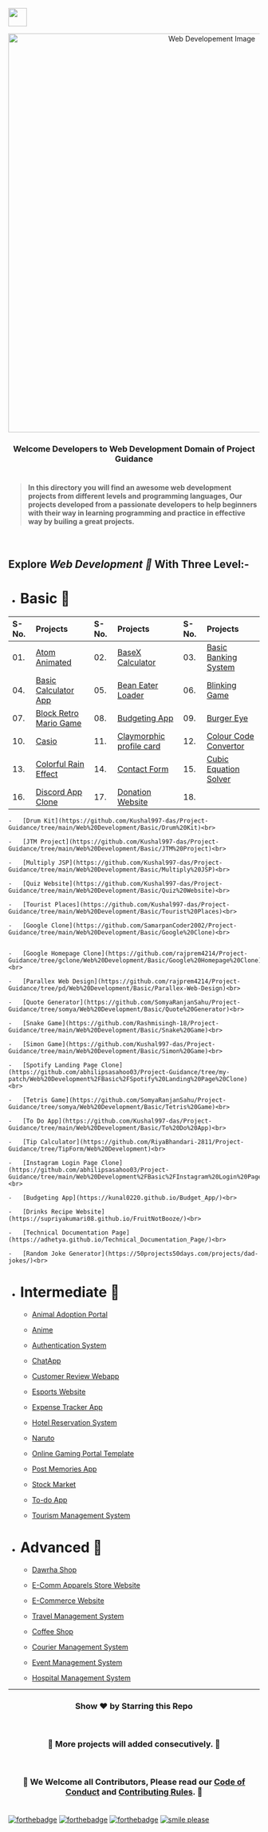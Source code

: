 <img align="center" height="37" src="https://img.shields.io/badge/ Web Developement- 💻-yellow.svg?&style=for-the-badge&logo=KushalDas&logoColor=blue" /> <br>

<p align="center"><img src="http://www.parzlogic.com/wp-content/uploads/2017/10/web-dev.jpg" alt="Web Developement Image" width=800px />
   <h3><p align="center"><strong>Welcome Developers to Web Development Domain of Project Guidance </strong></p>
</p></h3>

<h1></h1>

> <h4>In this directory you will find an awesome web development projects from different levels and programming languages, Our projects developed from a passionate developers to help beginners with their way in learning programming and practice in effective way by builing a great projects. </h4>

</br>

<h2> Explore <i>Web Development 🎯</i> With Three Level:-</h2>

-   <h1>Basic 🚀 </h1>

| S-No. | Projects | S-No. | Projects | S-No. | Projects |
|:--|:--|:--|:--|:--|:--|
| 01. | [Atom Animated](https://github.com/Kushal997-das/Project-Guidance/tree/main/Web%20Development/Basic/Atom%20animated) | 02. | [BaseX Calculator](https://github.com/Kushal997-das/Project-Guidance/tree/main/Web%20Development/Basic/BaseX_Calculator) | 03. | [Basic Banking System](https://github.com/Kushal997-das/Project-Guidance/tree/main/Web%20Development/Basic/Basic%20Banking%20System) |
| 04. | [Basic Calculator App](https://github.com/Kushal997-das/Project-Guidance/tree/main/Web%20Development/Basic/Basic%20Calculator%20App) | 05. | [Bean Eater Loader](https://github.com/Kushal997-das/Project-Guidance/tree/main/Web%20Development/Basic/Bean%20Eater%20Loader) | 06. | [Blinking Game](https://github.com/Kushal997-das/Project-Guidance/tree/main/Web%20Development/Basic/Blinking%20Game) |
| 07. | [Block Retro Mario Game](https://github.com/Kushal997-das/Project-Guidance/tree/main/Web%20Development/Basic/Block%20Retro%20Mario%20Game) | 08. | [Budgeting App](https://github.com/Kushal997-das/Project-Guidance/tree/main/Web%20Development/Basic/Budgeting%20App) | 09. | [Burger Eye](https://github.com/Kushal997-das/Project-Guidance/tree/main/Web%20Development/Basic/Burger%20Eye) |
| 10. | [Casio](https://github.com/Kushal997-das/Project-Guidance/tree/main/Web%20Development/Basic/Casio) | 11. | [Claymorphic profile card](https://github.com/Kushal997-das/Project-Guidance/tree/main/Web%20Development/Basic/Claymorphic%20profile%20card) | 12. | [Colour Code Convertor](https://github.com/Kushal997-das/Project-Guidance/tree/main/Web%20Development/Basic/Color_Code_Converter) |
| 13. | [Colorful Rain Effect](https://github.com/rajprem4214/Project-Guidance/tree/rain/Web%20Development/Basic/Colorful%20Rain%20Effect) | 14. | [Contact Form](https://github.com/Kushal997-das/Project-Guidance/tree/main/Web%20Development/Basic/Contact%20Form) | 15. | [Cubic Equation Solver](https://github.com/Kushal997-das/Project-Guidance/tree/main/Web%20Development/Basic/Cubic_Equation_Solver)
| 16. | [Discord App Clone](https://github.com/Kushal997-das/Project-Guidance/tree/main/Web%20Development/Basic/Discord_App_Clone) | 17. | [Donation Website](https://github.com/Kushal997-das/Project-Guidance/tree/main/Web%20Development/Basic/Donation%20Website) | 18. |

    -   [Drum Kit](https://github.com/Kushal997-das/Project-Guidance/tree/main/Web%20Development/Basic/Drum%20Kit)<br>

    -   [JTM Project](https://github.com/Kushal997-das/Project-Guidance/tree/main/Web%20Development/Basic/JTM%20Project)<br>

    -   [Multiply JSP](https://github.com/Kushal997-das/Project-Guidance/tree/main/Web%20Development/Basic/Multiply%20JSP)<br>

    -   [Quiz Website](https://github.com/Kushal997-das/Project-Guidance/tree/main/Web%20Development/Basic/Quiz%20Website)<br>

    -   [Tourist Places](https://github.com/Kushal997-das/Project-Guidance/tree/main/Web%20Development/Basic/Tourist%20Places)<br>

    -   [Google Clone](https://github.com/SamarpanCoder2002/Project-Guidance/tree/main/Web%20Development/Basic/Google%20Clone)<br>
    

    -   [Google Homepage Clone](https://github.com/rajprem4214/Project-Guidance/tree/gclone/Web%20Development/Basic/Google%20Homepage%20Clone)<br>

    -   [Parallex Web Design](https://github.com/rajprem4214/Project-Guidance/tree/pd/Web%20Development/Basic/Parallex-Web-Design)<br>

    -   [Quote Generator](https://github.com/SomyaRanjanSahu/Project-Guidance/tree/somya/Web%20Development/Basic/Quote%20Generator)<br>

    -   [Snake Game](https://github.com/Rashmisingh-18/Project-Guidance/tree/main/Web%20Development/Basic/Snake%20Game)<br>

    -   [Simon Game](https://github.com/Kushal997-das/Project-Guidance/tree/main/Web%20Development/Basic/Simon%20Game)<br>

    -   [Spotify Landing Page Clone](https://github.com/abhilipsasahoo03/Project-Guidance/tree/my-patch/Web%20Development%2FBasic%2FSpotify%20Landing%20Page%20Clone)<br>

    -   [Tetris Game](https://github.com/SomyaRanjanSahu/Project-Guidance/tree/somya/Web%20Development/Basic/Tetris%20Game)<br>

    -   [To Do App](https://github.com/Kushal997-das/Project-Guidance/tree/main/Web%20Development/Basic/To%20Do%20App)<br>

    -   [Tip Calculator](https://github.com/RiyaBhandari-2811/Project-Guidance/tree/TipForm/Web%20Development)<br>

    -   [Instagram Login Page Clone](https://github.com/abhilipsasahoo03/Project-Guidance/tree/main/Web%20Development%2FBasic%2FInstagram%20Login%20Page%20Clone)<br>

    -   [Budgeting App](https://kunal0220.github.io/Budget_App/)<br>

    -   [Drinks Recipe Website](https://supriyakumari08.github.io/FruitNotBooze/)<br>

    -   [Technical Documentation Page](https://adhetya.github.io/Technical_Documentation_Page/)<br>

    -   [Random Joke Generator](https://50projects50days.com/projects/dad-jokes/)<br>

-   <h1>Intermediate 🚀</h1>

    -   [Animal Adoption Portal](https://github.com/Kushal997-das/Project-Guidance/tree/main/Web%20Development/Intermediate/animal%20adoption%20portal)<br>
    
    -   [Anime](https://github.com/Kushal997-das/Project-Guidance/tree/main/Web%20Development/Intermediate/Anime)<br>
    
    -   [Authentication System](https://github.com/Kushal997-das/Project-Guidance/tree/main/Web%20Development/Intermediate/Authentication%20System)<br>
    
    -   [ChatApp](https://github.com/Kushal997-das/Project-Guidance/tree/main/Web%20Development/Intermediate/ChatApp)<br>
    
    -   [Customer Review Webapp](https://github.com/Kushal997-das/Project-Guidance/tree/main/Web%20Development/Intermediate/Customer%20Review%20Webapp)<br>
    
    -   [Esports Website](https://github.com/Kushal997-das/Project-Guidance/tree/main/Web%20Development/Intermediate/Esports%20Website)<br>
    
    -   [Expense Tracker App](https://github.com/Kushal997-das/Project-Guidance/tree/main/Web%20Development/Intermediate/Expense%20Tracker%20App)<br>
    
    -   [Hotel Reservation System](https://github.com/Kushal997-das/Project-Guidance/tree/main/Web%20Development/Intermediate/Hotel%20Reservation%20System)<br>
    
    -   [Naruto](https://github.com/Kushal997-das/Project-Guidance/tree/main/Web%20Development/Intermediate/Naruto)<br>
    
    -   [Online Gaming Portal Template](https://github.com/Kushal997-das/Project-Guidance/tree/main/Web%20Development/Intermediate/Online%20Gaming%20Portal%20Template)<br>
    -   [Post Memories App](https://github.com/Kushal997-das/Project-Guidance/tree/main/Web%20Development/Intermediate/post-memories-app)<br>

    -   [Stock Market](https://github.com/Kushal997-das/Project-Guidance/tree/main/Web%20Development/Intermediate/Stock%20Market)<br>
    
    -   [To-do App](https://github.com/Kushal997-das/Project-Guidance/tree/main/Web%20Development/Intermediate/To-do%20app)<br>
    
    -   [Tourism Management System](https://github.com/Kushal997-das/Project-Guidance/tree/main/Web%20Development/Intermediate/TourismManagementSystem)<br>
            

-   <h1>Advanced 🚀 </h1>
    
    -   [Dawrha Shop](https://github.com/Kushal997-das/Project-Guidance/tree/main/Web%20Development/Advanced/Dawrha%20Shop)<br>
    
    -   [E-Comm Apparels Store Website](https://github.com/Kushal997-das/Project-Guidance/tree/main/Web%20Development/Advanced/E-Comm%20Apparels%20Store%20Website)<br>
    
    -   [E-Commerce Website](https://github.com/Kushal997-das/Project-Guidance/tree/main/Web%20Development/Advanced/E-Commerce%20Website)<br>
    
    -   [Travel Management System](https://github.com/Kushal997-das/Project-Guidance/tree/main/Web%20Development/Advanced/Travel%20Management%20System)<br>
    
    -   [Coffee Shop](https://github.com/Kushal997-das/Project-Guidance/tree/main/Web%20Development/Advanced/coffee%20shop)<br>
    
    -   [Courier Management System](https://github.com/Kushal997-das/Project-Guidance/tree/main/Web%20Development/Advanced/courier%20management%20system)<br>
    
    -   [Event Management System](https://github.com/Kushal997-das/Project-Guidance/tree/main/Web%20Development/Advanced/event%20management%20system)<br>
    
    -   [Hospital Management System](https://github.com/Kushal997-das/Project-Guidance/tree/main/Web%20Development/Advanced/hospital%20management%20system)<br>

---

<h3> <p align="center">Show ❤️ by Starring this Repo</p> </h3> <br>

<h3> <p align="center"> 💌 More projects will added consecutively. 💌</p> </h3> <br>

### <p align="center"> 🎉 We Welcome all Contributors, Please read our [Code of Conduct](https://github.com/Kushal997-das/Project-Guidance/blob/main/CODE_OF_CONDUCT.md) and [Contributing Rules](https://github.com/Kushal997-das/Project-Guidance/blob/main/CONTRIBUTING.md). 🎉 <br> <br>

[![forthebadge](https://forthebadge.com/images/badges/built-by-developers.svg)](https://forthebadge.com)
[![forthebadge](https://forthebadge.com/images/badges/built-with-love.svg)](https://forthebadge.com)
[![forthebadge](https://forthebadge.com/images/badges/built-with-swag.svg)](https://forthebadge.com)
[![smile please](https://forthebadge.com/images/badges/makes-people-smile.svg)](https://github.com/Kushal997-das/)
